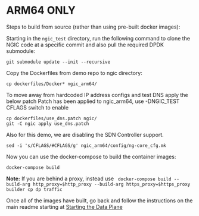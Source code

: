 ARM64 ONLY 
==========

Steps to build from source (rather than using pre-built docker images):

Starting in the `ngic_test` directory, run the following command to clone the NGIC code at a specific commit and also pull the required DPDK submodule:

`git submodule update --init --recursive`

Copy the Dockerfiles from demo repo to ngic directory:

`cp dockerfiles/Docker* ngic_arm64/`

To move away from hardcoded IP address configs and test DNS apply the below patch
Patch has been applied to ngic_arm64, use -DNGIC_TEST CFLAGS switch to enable

```shell
cp dockerfiles/use_dns.patch ngic/
git -C ngic apply use_dns.patch
```

Also for this demo, we are disabling the SDN Controller support.

`sed -i 's/CFLAGS/#CFLAGS/g' ngic_arm64/config/ng-core_cfg.mk`

Now you can use the docker-compose to build the container images:

`docker-compose build`

**Note:** If you are behind a proxy, instead use ` docker-compose build --build-arg http_proxy=$http_proxy --build-arg https_proxy=$https_proxy builder cp dp traffic`

Once all of the images have built, go back and follow the instructions on the main readme starting at [Starting the Data Plane](https://github.com/ngiccorddemo/cordbuild2017#starting-the-data-plane)
